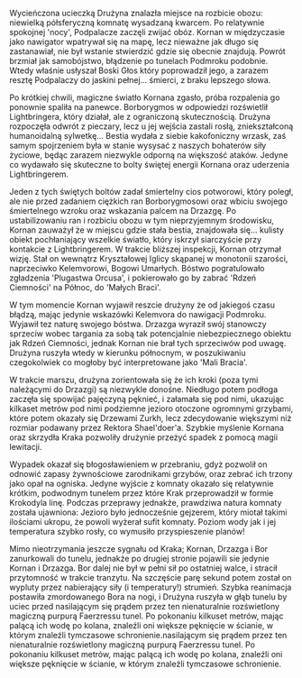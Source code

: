 Wycieńczona ucieczką Drużyna znalazła miejsce na rozbicie obozu: niewielką półsferyczną komnatę wysadzaną kwarcem. Po relatywnie spokojnej 'nocy', Podpalacze zaczęli zwijać obóz. Kornan w międzyczasie jako nawigator wpatrywał się na mapę, lecz nieważne jak długo się zastanawiał, nie był wstanie stwierdzić gdzie się obecnie znajdują. Powrót brzmiał jak samobójstwo, błądzenie po tunelach Podmroku podobnie. Wtedy właśnie usłyszał Boski Głos który poprowadził jego, a zarazem resztę Podpalaczy do jaskini pełnej... śmierci, z braku lepszego słowa.

Po krótkiej chwili, magiczne światło Kornana zgasło, próba rozpalenia go ponownie spaliła na panewce. Borborygmos w odpowiedzi rozświetlił Lightbringera, który działał, ale z ograniczoną skutecznością. Drużyna rozpoczęła odwrót z pieczary, lecz u jej wejścia zastali rosłą, zniekształconą humanoidalną sylwetkę... Bestia wydała z siebie kakofoniczny wrzask, zaś samym spojrzeniem była w stanie wysysać z naszych bohaterów siły życiowe, będąc zarazem niezwykle odporną na większość ataków. Jedyne co wydawało się skuteczne to bolty świętej energii Kornana oraz uderzenia Lightbringerem. 

Jeden z tych świętych boltów zadał śmiertelny cios potworowi, który poległ, ale nie przed zadaniem ciężkich ran Borborygmosowi oraz wbiciu swojego śmiertelnego wzroku oraz wskazania palcem na Drzazgę. Po ustabilizowaniu ran i rozbiciu obozu w tym nieprzyjemnym środowisku, Kornan zauważył że w miejscu gdzie stała bestia, znajdowała się... kulisty obiekt pochłaniający wszelkie światło, który iskrzył siarczyście przy kontakcie z Lightbringerem. W trakcie bliższej inspekcji, Kornan otrzymał wizję. Stał on wewnątrz Kryształowej Iglicy skąpanej w monotonii szarości, naprzeciwko Kelemvorowi, Bogowi Umarłych. Bóstwo pogratulowało zgładzenia 'Plugastwa Orcusa', i pokierowało go by zabrać 'Rdzeń Ciemności' na Północ, do 'Małych Braci'.

W tym momencie Kornan wyjawił reszcie drużyny że od jakiegoś czasu błądzą, mając jedynie wskazówki Kelemvora do nawigacji Podmroku. Wyjawił tez naturę swojego bóstwa. Drzazga wyraził swój stanowczy sprzeciw wobec targania za sobą tak potencjalnie niebezpiecznego obiektu jak Rdzeń Ciemności, jednak Kornan nie brał tych sprzeciwów pod uwagę. Drużyna ruszyła wtedy w kierunku północnym, w poszukiwaniu czegokolwiek co mogłoby być interpretowane jako 'Mali Bracia'.

W trakcie marszu, drużyna zorientowała się że ich kroki (poza tymi należącymi do Drzazgi) są niezwykle donośne. Niedługo potem podłoga zaczęła się spowijać pajęczyną pęknieć, i załamała się pod nimi, ukazując kilkaset metrów pod nimi podziemne jezioro otoczone ogromnymi grzybami, które potem okazały się Drzewami Zurkh, lecz zdecydowanie większymi niż rozmiar podawany przez Rektora Shael'doer'a. Szybkie myślenie Kornana oraz skrzydła Kraka pozwoliły drużynie przeżyć spadek z pomocą magii lewitacji.

Wypadek okazał się błogosławieniem w przebraniu, gdyż pozwolił on odnowić zapasy żywnościowe zarodnikami grzybów, oraz zebrać ich trzony jako opał na ogniska. Jedyne wyjście z komnaty okazało się relatywnie krótkim, podwodnym tunelem przez które Krak przeprowadził w formie Krokodyla linę. Podczas przeprawy jednakże, prawdziwa natura komnaty została ujawniona: Jezioro było jednocześnie gejzerem, który miotał takimi ilościami ukropu, że powoli wyżerał sufit komnaty. Poziom wody jak i jej temperatura szybko rosły, co wymusiło przyspieszenie planów!

Mimo nieotrzymania jeszcze sygnału od Kraka; Kornan, Drzazga i Bor zanurkowali do tunelu, jednakże po drugiej stronie pojawili sie jedynie Kornan i Drzazga. Bor dalej nie był w pełni sił po ostatniej walce, i stracił przytomność w trakcie tranzytu. Na szczęście parę sekund potem został on wypluty przez nabierający siły (i temperatury!) strumień. Szybka reanimacja postawiła zmordowanego Bora na nogi, i Drużyna ruszyła w głąb tunelu by uciec przed nasilającym się prądem przez ten nienaturalnie rozświetlony magiczną purpurą Faerzressu tunel. Po pokonaniu kilkuset metrów, mając palącą ich wodę po kolana, znaleźli oni większe pęknięcie w ścianie, w którym znaleźli tymczasowe schronienie.nasilającym się prądem przez ten nienaturalnie rozświetlony magiczną purpurą Faerzressu tunel. Po pokonaniu kilkuset metrów, mając palącą ich wodę po kolana, znaleźli oni większe pęknięcie w ścianie, w którym znaleźli tymczasowe schronienie.